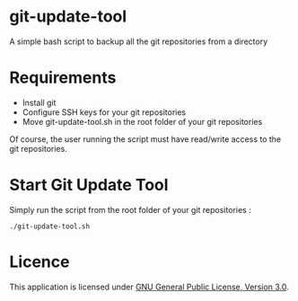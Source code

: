 # git-update-tool
A simple bash script to backup all the git repositories from a directory

# Requirements
- Install git
- Configure SSH keys for your git repositories
- Move git-update-tool.sh in the root folder of your git repositories

Of course, the user running the script must have read/write access to the git repositories.

# Start Git Update Tool

Simply run the script from the root folder of your git repositories :

    ./git-update-tool.sh

# Licence

This application is licensed under [GNU General Public License, Version 3.0].

[GNU General Public License, Version 3.0]:
 http://www.gnu.org/licenses/gpl-3.0-standalone.html
